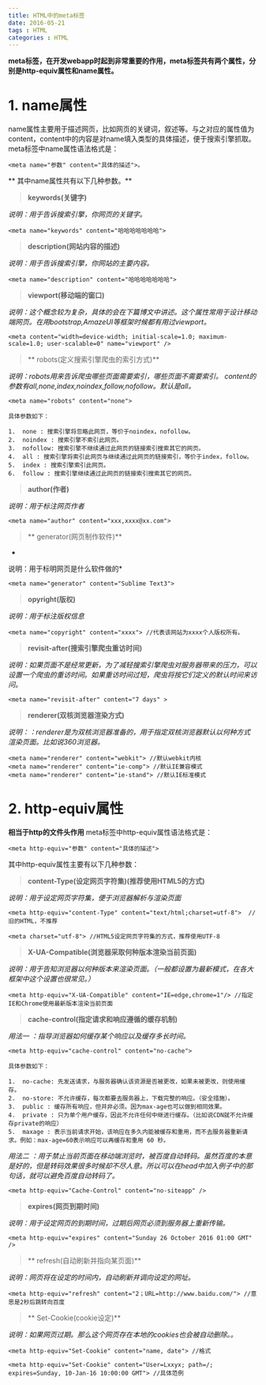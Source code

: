 ```yaml
---
title: HTML中的meta标签
date: 2016-05-21
tags : HTML
categories : HTML
---
```


**meta标签，在开发webapp时起到非常重要的作用，meta标签共有两个属性，分别是http-equiv属性和name属性。**

# 1. name属性 #
name属性主要用于描述网页，比如网页的关键词，叙述等。与之对应的属性值为content，content中的内容是对name填入类型的具体描述，便于搜索引擎抓取。
meta标签中name属性语法格式是：

```
<meta name="参数" content="具体的描述">。
```

** 其中name属性共有以下几种参数。**

> **keywords(关键字)**

*说明：用于告诉搜索引擎，你网页的关键字。*

```
<meta name="keywords" content="哈哈哈哈哈哈哈">
```

> **description(网站内容的描述)**

*说明：用于告诉搜索引擎，你网站的主要内容。*

```
<meta name="description" content="哈哈哈哈哈哈哈">
```

> **viewport(移动端的窗口)**

*说明：这个概念较为复杂，具体的会在下篇博文中讲述。这个属性常用于设计移动端网页。在用bootstrap,AmazeUI等框架时候都有用过viewport。*

```
<meta content="width=device-width; initial-scale=1.0; maximum-scale=1.0; user-scalable=0" name="viewport" />
```

> ** robots(定义搜索引擎爬虫的索引方式)**

*说明：robots用来告诉爬虫哪些页面需要索引，哪些页面不需要索引。
content的参数有all,none,index,noindex,follow,nofollow。默认是all。*

```
<meta name="robots" content="none">
```

	具体参数如下：
	
	1.  none : 搜索引擎将忽略此网页，等价于noindex，nofollow。
	2.  noindex : 搜索引擎不索引此网页。
	3.  nofollow: 搜索引擎不继续通过此网页的链接索引搜索其它的网页。
	4.  all : 搜索引擎将索引此网页与继续通过此网页的链接索引，等价于index，follow。
	5.  index : 搜索引擎索引此网页。
	6.  follow : 搜索引擎继续通过此网页的链接索引搜索其它的网页。

> **author(作者)**

*说明：用于标注网页作者*

```
<meta name="author" content="xxx,xxxx@xx.com">
```

> ** generator(网页制作软件)**
*
说明：用于标明网页是什么软件做的*

```
<meta name="generator" content="Sublime Text3">
```
> **opyright(版权)**

*说明：用于标注版权信息*

```
<meta name="copyright" content="xxxx"> //代表该网站为xxxx个人版权所有。
```

> **revisit-after(搜索引擎爬虫重访时间)**

*说明：如果页面不是经常更新，为了减轻搜索引擎爬虫对服务器带来的压力，可以设置一个爬虫的重访时间。如果重访时间过短，爬虫将按它们定义的默认时间来访问。*

```
<meta name="revisit-after" content="7 days" >
```
> **renderer(双核浏览器渲染方式)**

*说明：：renderer是为双核浏览器准备的，用于指定双核浏览器默认以何种方式渲染页面。比如说360浏览器。*

```
<meta name="renderer" content="webkit"> //默认webkit内核
<meta name="renderer" content="ie-comp"> //默认IE兼容模式
<meta name="renderer" content="ie-stand"> //默认IE标准模式
```

# 2. http-equiv属性 #

**相当于http的文件头作用** meta标签中http-equiv属性语法格式是：
```
<meta http-equiv="参数" content="具体的描述">
```

其中http-equiv属性主要有以下几种参数：

> **content-Type(设定网页字符集)(推荐使用HTML5的方式)**

*说明：用于设定网页字符集，便于浏览器解析与渲染页面*

```
<meta http-equiv="content-Type" content="text/html;charset=utf-8">  //旧的HTML，不推荐

<meta charset="utf-8"> //HTML5设定网页字符集的方式，推荐使用UTF-8
```

> **X-UA-Compatible(浏览器采取何种版本渲染当前页面)**

*说明：用于告知浏览器以何种版本来渲染页面。（一般都设置为最新模式，在各大框架中这个设置也很常见。）*

```
<meta http-equiv="X-UA-Compatible" content="IE=edge,chrome=1"/> //指定IE和Chrome使用最新版本渲染当前页面
```

> **cache-control(指定请求和响应遵循的缓存机制)**

*用法一 ：指导浏览器如何缓存某个响应以及缓存多长时间。*

```
<meta http-equiv="cache-control" content="no-cache">
```

	具体参数如下：
	
	1.  no-cache: 先发送请求，与服务器确认该资源是否被更改，如果未被更改，则使用缓存。
	2.  no-store: 不允许缓存，每次都要去服务器上，下载完整的响应。（安全措施）。
	3.  public : 缓存所有响应，但并非必须。因为max-age也可以做到相同效果。
	4.  private : 只为单个用户缓存，因此不允许任何中继进行缓存。（比如说CDN就不允许缓存private的响应）
	5.  maxage : 表示当前请求开始，该响应在多久内能被缓存和重用，而不去服务器重新请求。例如：max-age=60表示响应可以再缓存和重用 60 秒。
	
*用法二 ：用于禁止当前页面在移动端浏览时，被百度自动转码。虽然百度的本意是好的，但是转码效果很多时候却不尽人意。所以可以在head中加入例子中的那句话，就可以避免百度自动转码了。*

```
<meta http-equiv="Cache-Control" content="no-siteapp" />
```

> **expires(网页到期时间)**

*说明：用于设定网页的到期时间，过期后网页必须到服务器上重新传输。*

```
<meta http-equiv="expires" content="Sunday 26 October 2016 01:00 GMT" />
```

> ** refresh(自动刷新并指向某页面)**

*说明：网页将在设定的时间内，自动刷新并调向设定的网址。*

```
<meta http-equiv="refresh" content="2；URL=http://www.baidu.com/"> //意思是2秒后跳转向百度
```

> ** Set-Cookie(cookie设定)**

*说明：如果网页过期。那么这个网页存在本地的cookies也会被自动删除。。*

```
<meta http-equiv="Set-Cookie" content="name, date"> //格式

<meta http-equiv="Set-Cookie" content="User=Lxxyx; path=/; expires=Sunday, 10-Jan-16 10:00:00 GMT"> //具体范例
```